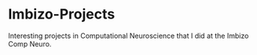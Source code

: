 # Imbizo-Projects
Interesting projects  in Computational Neuroscience that I did at the Imbizo Comp Neuro. 

